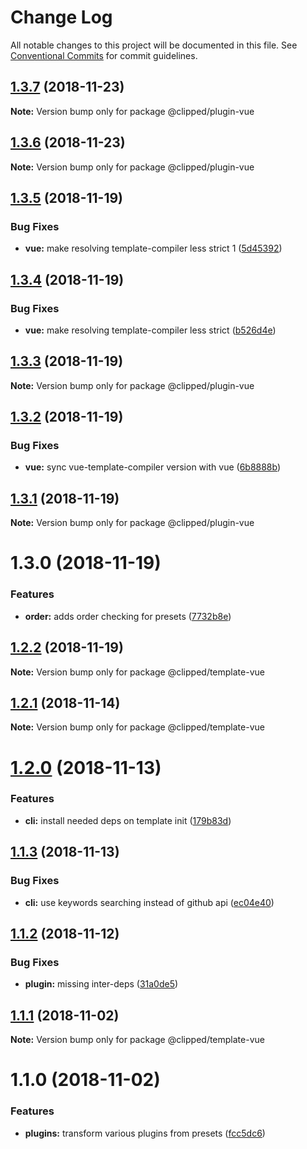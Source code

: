 # Change Log

All notable changes to this project will be documented in this file.
See [Conventional Commits](https://conventionalcommits.org) for commit guidelines.

## [1.3.7](https://github.com/clippedjs/clipped/compare/@clipped/plugin-vue@1.3.6...@clipped/plugin-vue@1.3.7) (2018-11-23)

**Note:** Version bump only for package @clipped/plugin-vue





## [1.3.6](https://github.com/clippedjs/clipped/compare/@clipped/plugin-vue@1.3.5...@clipped/plugin-vue@1.3.6) (2018-11-23)

**Note:** Version bump only for package @clipped/plugin-vue





## [1.3.5](https://github.com/clippedjs/clipped/compare/@clipped/plugin-vue@1.3.4...@clipped/plugin-vue@1.3.5) (2018-11-19)


### Bug Fixes

* **vue:** make resolving template-compiler less strict 1 ([5d45392](https://github.com/clippedjs/clipped/commit/5d45392))





## [1.3.4](https://github.com/clippedjs/clipped/compare/@clipped/plugin-vue@1.3.3...@clipped/plugin-vue@1.3.4) (2018-11-19)


### Bug Fixes

* **vue:** make resolving template-compiler less strict ([b526d4e](https://github.com/clippedjs/clipped/commit/b526d4e))





## [1.3.3](https://github.com/clippedjs/clipped/compare/@clipped/plugin-vue@1.3.2...@clipped/plugin-vue@1.3.3) (2018-11-19)

**Note:** Version bump only for package @clipped/plugin-vue





## [1.3.2](https://github.com/clippedjs/clipped/compare/@clipped/plugin-vue@1.3.1...@clipped/plugin-vue@1.3.2) (2018-11-19)


### Bug Fixes

* **vue:** sync vue-template-compiler version with vue ([6b8888b](https://github.com/clippedjs/clipped/commit/6b8888b))





## [1.3.1](https://github.com/clippedjs/clipped/compare/@clipped/plugin-vue@1.3.0...@clipped/plugin-vue@1.3.1) (2018-11-19)

**Note:** Version bump only for package @clipped/plugin-vue





# 1.3.0 (2018-11-19)


### Features

* **order:** adds order checking for presets ([7732b8e](https://github.com/clippedjs/clipped/commit/7732b8e))





## [1.2.2](https://github.com/clippedjs/clipped/compare/@clipped/template-vue@1.2.1...@clipped/template-vue@1.2.2) (2018-11-19)

**Note:** Version bump only for package @clipped/template-vue





<a name="1.2.1"></a>
## [1.2.1](https://github.com/clippedjs/clipped/compare/@clipped/template-vue@1.2.0...@clipped/template-vue@1.2.1) (2018-11-14)

**Note:** Version bump only for package @clipped/template-vue





<a name="1.2.0"></a>
# [1.2.0](https://github.com/clippedjs/clipped/compare/@clipped/template-vue@1.1.3...@clipped/template-vue@1.2.0) (2018-11-13)


### Features

* **cli:** install needed deps on template init ([179b83d](https://github.com/clippedjs/clipped/commit/179b83d))





<a name="1.1.3"></a>
## [1.1.3](https://github.com/clippedjs/clipped/compare/@clipped/template-vue@1.1.2...@clipped/template-vue@1.1.3) (2018-11-13)


### Bug Fixes

* **cli:** use keywords searching instead of github api ([ec04e40](https://github.com/clippedjs/clipped/commit/ec04e40))





<a name="1.1.2"></a>
## [1.1.2](https://github.com/clippedjs/clipped/compare/@clipped/template-vue@1.1.1...@clipped/template-vue@1.1.2) (2018-11-12)


### Bug Fixes

* **plugin:** missing inter-deps ([31a0de5](https://github.com/clippedjs/clipped/commit/31a0de5))





<a name="1.1.1"></a>
## [1.1.1](https://github.com/clippedjs/clipped/compare/@clipped/template-vue@1.1.0...@clipped/template-vue@1.1.1) (2018-11-02)

**Note:** Version bump only for package @clipped/template-vue





<a name="1.1.0"></a>
# 1.1.0 (2018-11-02)


### Features

* **plugins:** transform various plugins from presets ([fcc5dc6](https://github.com/clippedjs/clipped/commit/fcc5dc6))
